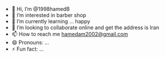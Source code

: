 - 👋 Hi, I’m @1998hamedB
- 👀 I’m interested in barber shop 
- 🌱 I’m currently learning ... happy 
- 💞️ I’m looking to collaborate online and get the address is Iran 
- 📫 How to reach me  hamedam2002@gmail.com
- 😄 Pronouns: ...
- ⚡ Fun fact: ...

<!---
1998hamedB/1998hamedB is a ✨ special ✨ repository because its `README.md` (this file) appears on your GitHub profile.
You can click the Preview link to take a look at your changes.
--->
